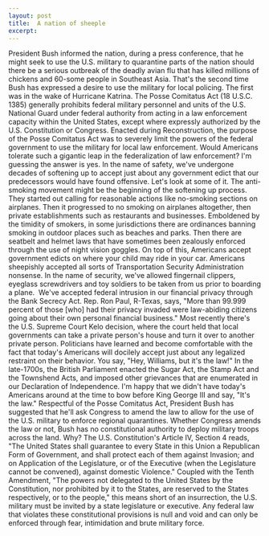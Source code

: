 ```yaml
---
layout: post
title:  A nation of sheeple
excerpt:
---
```




            

    

            

President Bush informed the nation, during a press conference, that he might seek to use the U.S. military to quarantine parts of the nation should there be a serious outbreak of the deadly avian flu that has killed millions of chickens and 60-some people in Southeast Asia. That's the second time Bush has expressed a desire to use the military for local policing. The first was in the wake of Hurricane Katrina. The Posse Comitatus Act (18 U.S.C. 1385) generally prohibits federal military personnel and units of the U.S. National Guard under federal authority from acting in a law enforcement capacity within the United States, except where expressly authorized by the U.S. Constitution or Congress. Enacted during Reconstruction, the purpose of the Posse Comitatus Act was to severely limit the powers of the federal government to use the military for local law enforcement. Would Americans tolerate such a gigantic leap in the federalization of law enforcement? I'm guessing the answer is yes. In the name of safety, we've undergone decades of softening up to accept just about any government edict that our predecessors would have found offensive. Let's look at some of it. The anti-smoking movement might be the beginning of the softening up process. They started out calling for reasonable actions like no-smoking sections on airplanes. Then it progressed to no smoking on airplanes altogether, then private establishments such as restaurants and businesses. Emboldened by the timidity of smokers, in some jurisdictions there are ordinances banning smoking in outdoor places such as beaches and parks. Then there are seatbelt and helmet laws that have sometimes been zealously enforced through the use of night vision goggles. On top of this, Americans accept government edicts on where your child may ride in your car. Americans sheepishly accepted all sorts of Transportation Security Administration nonsense. In the name of security, we've allowed fingernail clippers, eyeglass screwdrivers and toy soldiers to be taken from us prior to boarding a plane.  We've accepted federal intrusion in our financial privacy through the Bank Secrecy Act. Rep. Ron Paul, R-Texas, says, "More than 99.999 percent of those [who] had their privacy invaded were law-abiding citizens going about their own personal financial business." Most recently there's the U.S. Supreme Court Kelo decision, where the court held that local governments can take a private person's house and turn it over to another private person. Politicians have learned and become comfortable with the fact that today's Americans will docilely accept just about any legalized restraint on their behavior. You say, "Hey, Williams, but it's the law!" In the late-1700s, the British Parliament enacted the Sugar Act, the Stamp Act and the Townshend Acts, and imposed other grievances that are enumerated in our Declaration of Independence. I'm happy that we didn't have today's Americans around at the time to bow before King George III and say, "It's the law." Respectful of the Posse Comitatus Act, President Bush has suggested that he'll ask Congress to amend the law to allow for the use of the U.S. military to enforce regional quarantines. Whether Congress amends the law or not, Bush has no constitutional authority to deploy military troops across the land. Why? The U.S. Constitution's Article IV, Section 4 reads, "The United States shall guarantee to every State in this Union a Republican Form of Government, and shall protect each of them against Invasion; and on Application of the Legislature, or of the Executive (when the Legislature cannot be convened), against domestic Violence." Coupled with the Tenth Amendment, "The powers not delegated to the United States by the Constitution, nor prohibited by it to the States, are reserved to the States respectively, or to the people," this means short of an insurrection, the U.S. military must be invited by a state legislature or executive. Any federal law that violates these constitutional provisions is null and void and can only be enforced through fear, intimidation and brute military force.

        
